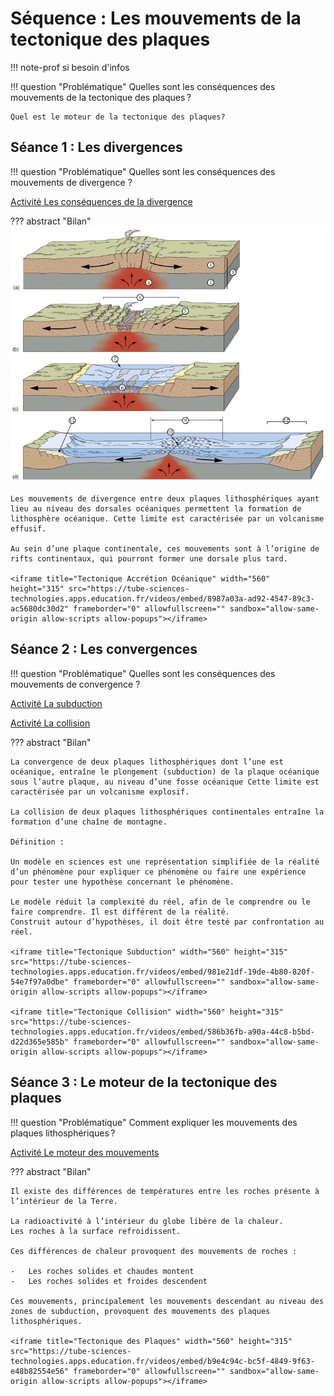 # Séquence : Les mouvements de la tectonique des plaques

!!! note-prof
    si besoin d'infos


!!! question "Problématique"
    Quelles sont les conséquences des mouvements de la tectonique des plaques ?

    Quel est le moteur de la tectonique des plaques?
    



## Séance 1 : Les divergences


!!! question "Problématique"
    Quelles sont les conséquences des mouvements de divergence ?

[Activité Les conséquences de la divergence](../divergences)




??? abstract "Bilan"
    ![](Pictures/schemaDynDorsale.png)

    Les mouvements de divergence entre deux plaques lithosphériques ayant lieu au niveau des dorsales océaniques permettent la formation de lithosphère océanique. Cette limite est caractérisée par un volcanisme effusif.

    Au sein d’une plaque continentale, ces mouvements sont à l’origine de rifts continentaux, qui pourront former une dorsale plus tard.

    <iframe title="Tectonique Accrétion Océanique" width="560" height="315" src="https://tube-sciences-technologies.apps.education.fr/videos/embed/8987a03a-ad92-4547-89c3-ac5680dc30d2" frameborder="0" allowfullscreen="" sandbox="allow-same-origin allow-scripts allow-popups"></iframe>

## Séance 2 : Les convergences


!!! question "Problématique"
    Quelles sont les conséquences des mouvements de convergence ?

[Activité La subduction](../subduction)


[Activité La collision](../collision)

??? abstract "Bilan"

    La convergence de deux plaques lithosphériques dont l’une est océanique, entraîne le plongement (subduction) de la plaque océanique sous l’autre plaque, au niveau d’une fosse océanique Cette limite est caractérisée par un volcanisme explosif.

    La collision de deux plaques lithosphériques continentales entraîne la formation d’une chaîne de montagne.

    Définition :

    Un modèle en sciences est une représentation simplifiée de la réalité d’un phénomène pour expliquer ce phénomène ou faire une expérience pour tester une hypothèse concernant le phénomène.

    Le modèle réduit la complexité du réel, afin de le comprendre ou le faire comprendre. Il est différent de la réalité.
    Construit autour d’hypothèses, il doit être testé par confrontation au réel.

    <iframe title="Tectonique Subduction" width="560" height="315" src="https://tube-sciences-technologies.apps.education.fr/videos/embed/981e21df-19de-4b80-820f-54e7f97a0dbe" frameborder="0" allowfullscreen="" sandbox="allow-same-origin allow-scripts allow-popups"></iframe>

    <iframe title="Tectonique Collision" width="560" height="315" src="https://tube-sciences-technologies.apps.education.fr/videos/embed/586b36fb-a90a-44c8-b5bd-d22d365e585b" frameborder="0" allowfullscreen="" sandbox="allow-same-origin allow-scripts allow-popups"></iframe>

## Séance 3 : Le moteur de la tectonique des plaques


!!! question "Problématique"
    Comment expliquer les mouvements des plaques lithosphériques ?

[Activité Le moteur des mouvements](../moteurTecto)

??? abstract "Bilan"

    Il existe des différences de températures entre les roches présente à l’intérieur de la Terre.

    La radioactivité à l’intérieur du globe libère de la chaleur.
    Les roches à la surface refroidissent.

    Ces différences de chaleur provoquent des mouvements de roches :

    -   Les roches solides et chaudes montent
    -   Les roches solides et froides descendent

    Ces mouvements, principalement les mouvements descendant au niveau des zones de subduction, provoquent des mouvements des plaques lithosphériques.

    <iframe title="Tectonique des Plaques" width="560" height="315" src="https://tube-sciences-technologies.apps.education.fr/videos/embed/b9e4c94c-bc5f-4849-9f63-e48b82554e56" frameborder="0" allowfullscreen="" sandbox="allow-same-origin allow-scripts allow-popups"></iframe>